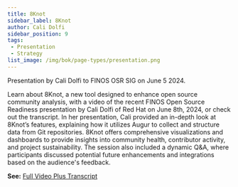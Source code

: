 ```yaml
---
title: 8Knot
sidebar_label: 8Knot 
author: Cali Dolfi
sidebar_position: 9
tags:
 - Presentation
 - Strategy
list_image: /img/bok/page-types/presentation.png  
---
```


<link href="/css/presentation/web.css" rel="stylesheet"></link>

<Bio name="Cali Dolfi" image="/img/people/cali-dolfi.jpeg" organisation="RedHat">
Presentation by Cali Dolfi to FINOS OSR SIG on June 5 2024. 
</Bio>

<p>Learn about 8Knot, a new tool designed to enhance open source community analysis, with a video of the recent FINOS Open Source Readiness presentation by Cali Dolfi of Red Hat on June 8th, 2024, or check out the transcript. In her presentation, Cali provided an in-depth look at 8Knot’s features, explaining how it utilizes Augur to collect and structure data from Git repositories. 8Knot offers comprehensive visualizations and dashboards to provide insights into community health, contributor activity, and project sustainability. The session also included a dynamic Q&A, where participants discussed potential future enhancements and integrations based on the audience's feedback.</p>

**See:** [Full Video Plus Transcript](https://www.finos.org/blog/osr-presentation-insights-out-of-chaoss)
